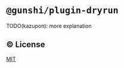 # `@gunshi/plugin-dryrun`

TODO(kazupon): more explanation

## ©️ License

[MIT](http://opensource.org/licenses/MIT)

